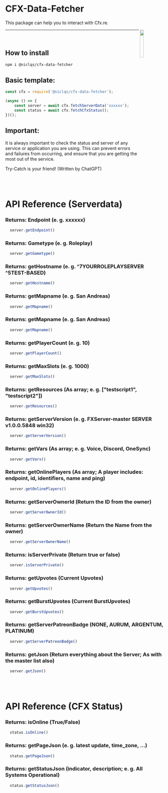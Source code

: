 
# CFX-Data-Fetcher

This package can help you to interact with Cfx.re.

<img align="right" src="jss://avatars.githubusercontent.com/u/25160833?s=200&v=4" height=15% width=15%>

<hr>
<br>

## How to install

```bash
npm i @niclqs/cfx-data-fetcher
```

## Basic template:

```js
const cfx = require('@niclqs/cfx-data-fetcher');

(async () => {
    const server = await cfx.fetchServerData('xxxxxx');
    const status = await cfx.fetchCfxStatus();
})();
```
## Important:
It is always important to check the status and server of any service or application you are using. This can prevent errors and failures from occurring, and ensure that you are getting the most out of the service.

Try-Catch is your friend!
(Written by ChatGPT)

<br>
<br>

# API Reference (Serverdata)
### 

### Returns: Endpoint (e. g. xxxxxx)
```js
  server.getEndpoint()
```

### Returns: Gametype (e. g. Roleplay)
```js
  server.getGametype()
```

### Returns: getHostname (e. g. ^7YOURROLEPLAYSERVER ^5TEST-BASED)
```js
  server.getHostname()
```

### Returns: getMapname (e. g. San Andreas)
```js
  server.getMapname()
```

### Returns: getMapname (e. g. San Andreas)
```js
  server.getMapname()
```

### Returns: getPlayerCount (e. g. 10)
```js
  server.getPlayerCount()
```

### Returns: getMaxSlots (e. g. 1000)
```js
  server.getMaxSlots()
```

### Returns: getResources (As array; e. g. ["testscript1", "testscript2"])
```js
  server.getResources()
```

### Returns: getServerVersion (e. g. FXServer-master SERVER v1.0.0.5848 win32)
```js
  server.getServerVersion()
```

### Returns: getVars (As array; e. g. Voice, Discord, OneSync)
```js
  server.getVars()
```

### Returns: getOnlinePlayers (As array; A player includes: endpoint, id, identifiers, name and ping)
```js
  server.getOnlinePlayers()
```

### Returns: getServerOwnerId (Return the ID from the owner)
```js
  server.getServerOwnerId()
```

### Returns: getServerOwnerName (Return the Name from the owner)
```js
  server.getServerOwnerName()
```

### Returns: isServerPrivate (Return true or false)
```js
  server.isServerPrivate()
```

### Returns: getUpvotes (Current Upvotes)
```js
  server.getUpvotes()
```

### Returns: getBurstUpvotes (Current BurstUpvotes)
```js
  server.getBurstUpvotes()
```

### Returns: getServerPatreonBadge (NONE, AURUM, ARGENTUM, PLATINUM)
```js
  server.getServerPatreonBadge()
```

### Returns: getJson (Return everything about the Server; As with the master list also)
```js
  server.getJson()
```

<br>
<br>

# API Reference (CFX Status)
### 

### Returns: isOnline (True/False)
```js
  status.isOnline()
```

### Returns: getPageJson (e. g. latest update, time_zone, ...)
```js
  status.getPageJson()
```

### Returns: getStatusJson (indicator, description; e. g. All Systems Operational)
```js
  status.getStatusJson()
```
